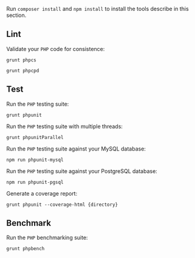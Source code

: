 Run `composer install` and `npm install` to install the tools describe in this section.


Lint
----

Validate your `PHP` code for consistence:

```
grunt phpcs
```

```
grunt phpcpd
```


Test
----

Run the `PHP` testing suite:

```
grunt phpunit
```

Run the `PHP` testing suite with multiple threads:

```
grunt phpunitParallel
```

Run the `PHP` testing suite against your MySQL database:

```
npm run phpunit-mysql
```

Run the `PHP` testing suite against your PostgreSQL database:

```
npm run phpunit-pgsql
```

Generate a coverage report:

```
grunt phpunit --coverage-html {directory}
```


Benchmark
---------

Run the `PHP` benchmarking suite:

```
grunt phpbench
```